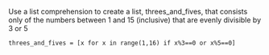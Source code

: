Use a list comprehension to create a list, threes_and_fives, that consists only of the numbers between 1 and 15 (inclusive) that are evenly divisible by 3 or 5
```
threes_and_fives = [x for x in range(1,16) if x%3==0 or x%5==0]
```
